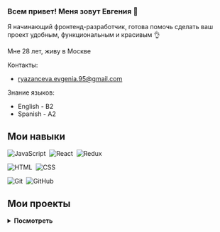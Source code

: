 ### Всем привет! Меня зовут Евгения :dizzy:

Я начинающий фронтенд-разработчик, готова помочь сделать ваш проект удобным, функциональным и красивым :ok_hand:

Мне 28 лет, живу в Москве

Контакты:
* ryazanceva.evgenia.95@gmail.com


Знание языков:
* English - B2
* Spanish - A2

## Мои навыки
![JavaScript](https://img.shields.io/badge/-JavaScript-05122A?style=flat&logo=javascript)&nbsp;
![React](https://img.shields.io/badge/-React-05122A?style=flat&logo=react)&nbsp;
![Redux](https://img.shields.io/badge/-Redux-05122A?style=flat&logo=Redux)&nbsp;

![HTML](https://img.shields.io/badge/-HTML-05122A?style=flat&logo=HTML5)&nbsp;
![CSS](https://img.shields.io/badge/-CSS-05122A?style=flat&logo=CSS3&logoColor=1572B6)&nbsp;

![Git](https://img.shields.io/badge/-Git-05122A?style=flat&logo=git)&nbsp;
![GitHub](https://img.shields.io/badge/-GitHub-05122A?style=flat&logo=github)&nbsp;

## Мои проекты 
<details>
<summary><b>Посмотреть</b></summary>
<table>
  <thead>
    <tr>
      <th>Название</th>
      <th>Использованные технологии</th>
      <th>Описание</th>
    </tr>
  </thead>
  <tbody>
    <tr>
      <td><a href='[https://www.docshablon.com/](https://эмизаврик.рф/)'>Эмизаврик</a></td>
      <td> React.js, JavaScript, CSS, HTML</td>
      <td><b>Project. </b>Сайт для ознакомления с пособием по английскому языку для детей</td>
    </tr>
  <tr>
      <td><a href='https://www.docshablon.com/'>Docshablon.com</a></td>
      <td>Redux, React.js, JavaScript, CSS, HTML</td>
      <td><b>Project. </b>Простая и понятная база шаблонов на все случаи жизни. Первый проект, выполненный в команде </td>
    </tr>
     <tr>
      <td><a href="https://github.com/EvgeniaSuslina/movies-explorer-frontend">Search films app на React.js</a></td>
      <td>React.js, JavaScript, CSS, HTML</td>
      <td><b>Учебный проект </b>Приложение по поиску фильмов из базы данных.</td>
    </tr>
    <tr>
      <td><a href='https://github.com/EvgeniaSuslina/react-mesto-auth'>Веб-приложение "Mesto" на React.js</a></td>
      <td>React.js, JavaScript, CSS, HTML</td>
      <td><b>Учебный проект</b> Mesto, переписанный с JavaScript на React. Аналог Инстаграм. К JS версии добавлена регистрация и авторизация пользователя. Проверен ревьюерами Я.Практикума.</td>
    </tr>
    <tr>
      <td><a href='https://github.com/EvgeniaSuslina/react-mesto-auth'>Бэкенд для проекта "Mesto"</a></td>
      <td>Node.js, Express.js, MongoDB</td>
      <td><b>Учебный проект.</b> Сервер позволяет регистрировать новых пользователей, создавать новые карточки, хранит данные, позволяет редактировать данные профиля, ставить лайки и удалять карточки. Проверен ревьюерами Я.Практикума.</td>
    </tr>
    <tr>
      <td><a href='https://github.com/EvgeniaSuslina/mesto'>Веб-приложение "Mesto" на JavaScript</a></td>
      <td>JavaScript, CSS, HTML</td>
      <td><b>Учебный проект</b> Mesto на JavaScript. Аналог Инстаграм. Проверен ревьюерами Я.Практикума.</td>
    </tr>
    <tr>
      <td><a href='https://github.com/EvgeniaSuslina/countries-redux-course-project'>Search countries and flags</a></td>
      <td>Redux, JavaScript, CSS, HTML</td>
      <td><b>Учебный проект</b>Приложение на Redux по поиску стран, информации о них и флагов</td>
    </tr>
    <tr>
      <td><a href='https://github.com/EvgeniaSuslina/russian-travel'>Одностраничный сайт "Путешествия по России"</a></td>
      <td>CSS, HTML</td>
      <td><b>Учебный проект.</b> Одностраничный сайт с адаптивной версткой. Проверен ревьюерами Я.Практикума.</td>
    </tr>
  </tbody>
</table>
</details>
<!--
**EvgeniaSuslina/EvgeniaSuslina** is a ✨ _special_ ✨ repository because its `README.md` (this file) appears on your GitHub profile.

Here are some ideas to get you started:

- 🔭 I’m currently working on ...
- 🌱 I’m currently learning ...
- 👯 I’m looking to collaborate on ...
- 🤔 I’m looking for help with ...
- 💬 Ask me about ...
- 📫 How to reach me: ...
- 😄 Pronouns: ...
- ⚡ Fun fact: ...
-->
